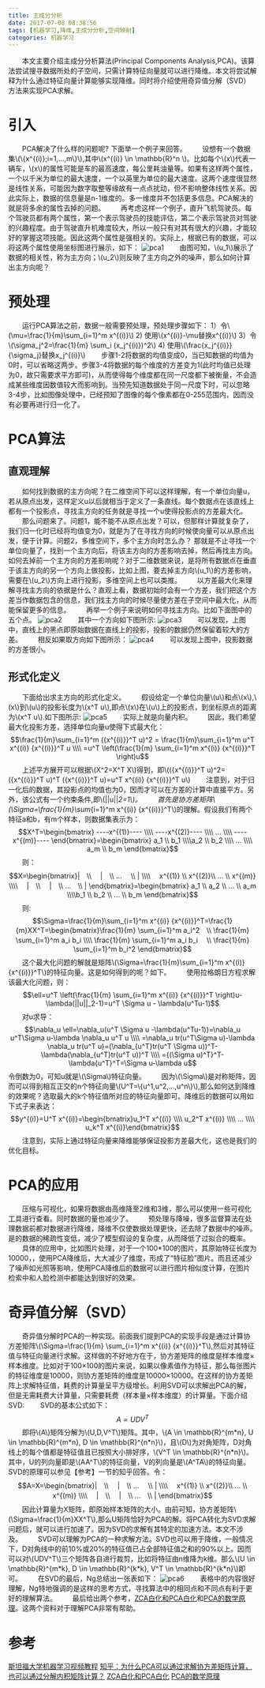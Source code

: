 ```yaml
---
title: 主成分分析
date: 2017-07-08 08:38:56
tags: [机器学习,降维,主成分分析,空间映射]
categories: 机器学习
---
```

　　本文主要介绍主成分分析算法(Principal Components Analysis,PCA)。该算法尝试搜寻数据所处的子空间，只需计算特征向量就可以进行降维。本文将尝试解释为什么通过特征向量计算能够实现降维。同时将介绍使用奇异值分解（SVD）方法来实现PCA求解。
<!--more-->
# 引入
　　PCA解决了什么样的问题呢? 下面举一个例子来回答。
　　设想有一个数据集\\(\\{x^{(i)};i=1,...,m\\}\\),其中\\(x^{(i)} \in \mathbb{R}^n \\)。比如每个\\(x\\)代表一辆车，\\(x\\)的属性可能是车的最高速度，每公里耗油量等。如果有这样两个属性，一个以千米为单位的最大速度，一个以英里为单位的最大速度。这两个速度很显然是线性关系，可能因为数字取整等缘故有一点点扰动，但不影响整体线性关系。因此实际上，数据的信息量是n-1维度的。多一维度并不包括更多信息。PCA解决的就是将多余的属性去掉的问题。
　　再考虑这样一个例子，直升飞机驾驶员。每个驾驶员都有两个属性，第一个表示驾驶员的技能评估，第二个表示驾驶员对驾驶的兴趣程度。由于驾驶直升机难度较大，所以一般只有对其有很大的兴趣，才能较好的掌握这项技能。因此这两个属性是强相关的。实际上，根据已有的数据，可以将这两个属性使用坐标图进行展示，如下：
![pca1][1]
　　由图可知，\\(u_1\\)展示了数据的相关性，称为主方向；\\(u_2\\)则反映了主方向之外的噪声，那么如何计算出主方向呢？
# 预处理
　　运行PCA算法之前，数据一般需要预处理，预处理步骤如下：
1）令\\(\mu=\frac{1}{m}\sum_{i=1}^m x^{(i)}\\)
2) 使用\\(x^{(i)}-\mu替换x^{(i)}\\)
3）令\\(\sigma_j^2=\frac{1}{m} \sum_i (x_j^{(i)})^2\\)
4) 使用\\(\frac{x_j^{(i)}}{\sigma_j}替换x_j^{(i)}\\)
　　步骤1-2将数据的均值变成0，当已知数据的均值为0时，可以省略这两步。步骤3-4将数据的每个维度的方差变为1(此时均值已处理为0，故只需要求平方即可)，从而使得每个维度都在同一尺度都下被衡量，不会造成某些维度因数值较大而影响到。当预先知道数据处于同一尺度下时，可以忽略3-4步，比如图像处理中，已经预知了图像的每个像素都在0-255范围内，因而没有必要再进行归一化了。
# PCA算法
## 直观理解
　　如何找到数据的主方向呢？在二维空间下可以这样理解，有一个单位向量u，若从原点出发，这样定义u以后就相当于定义了一条直线。每个数据点在该直线上都有一个投影点，寻找主方向的任务就是寻找一个u使得投影点的方差最大化。
　　那么问题来了。问题1，能不能不从原点出发？可以，但那样计算就复杂了，我们归一化时已经将均值变为0，就是为了在寻找方向的时候使向量可以从原点出发，便于计算。问题2，多维空间下，多个主方向时怎么办？ 那就是不止寻找一个单位向量了，找到一个主方向后，将该主方向的方差影响去掉，然后再找主方向。如何去掉前一个主方向的方差影响呢？对于二维数据来说，是将所有数据点在垂直于该主方向的另一个方向上做投影，比如上图，要去掉主方向\\(u_1\\)的方差影响，需要在\\(u_2\\)方向上进行投影，多维空间上也可以类推。
　　以方差最大化来理解寻找主方向的依据是什么？直观上看，数据初始时会有一个方差，我们把这个方差当作数据包含的信息，我们找主方向的时候尽量使方差在子空间中最大化，从而能保留更多的信息。
　　再举一个例子来说明如何寻找主方向。比如下面图中的五个点。
![pca2][2]
　　其中一个方向如下图所示:
![pca3][3]
　　可以发现，上图中，直线上的黑点即原始数据在直线上的投影，投影的数据仍然保留着较大的方差。
　　相反如果取方向如下图所示：
![pca4][4]
　　可以发现上图中，投影数据的方差很小。
## 形式化定义
　　下面给出求主方向的形式化定义。
　　假设给定一个单位向量\\(u\\)和点\\(x\\),\\(x\\)到\\(u\\)的投影长度为\\(x^T u\\),即点\\(x\\)在\\(u\\)上的投影点，到坐标原点的距离为\\(x^T u\\).如下图所示:
![pca5][5]
　　实际上就是向量内积。
　　因此，我们希望最大化投影方差，选择单位向量u使得下式最大化：
$$\frac{1}{m}\sum_{i=1}^m ({x^{(i)}}^T u)^2 = \frac{1}{m}\sum_{i=1}^m u^T x^{(i)} {x^{(i)}}^T u \\\\
=u^T \left(\frac{1}{m} \sum_{i=1}^m x^{(i)} {x^{(i)}}^T \right)u$$
　　上述平方展开可以根据\\(X^2=X^T X\\)得到，即\\(({x^{(i)}}^T u)^2=({x^{(i)}}^T u)^T ({x^{(i)}}^T u)=u^T x^{(i)} {x^{(i)}}^T u\\)
　　注意到，对于归一化后的数据，其投影点的均值也为0，因而才可以在方差的计算中直接平方。另外，该公式有一个约束条件,即\\(||u||_2=1\\)。
　　首先是协方差矩阵\\(\Sigma=\frac{1}{m}\sum_{i=1}^m x^{(i)} {x^{(i)}}^T\\)的理解。假设我们有两个特征a和b，有m个样本，则数据集表示为：
$$X^T=\begin{bmatrix} ----x^{(1)}---- \\\\ ----x^{(2)}---- \\\\ ... \\\\ ----x^{(m)}---- \end{bmatrix}=\begin{bmatrix} a_1 \\ b_1 \\\\a_2 \\ b_2 \\\\ ... \\\\ a_m \\ b_m \end{bmatrix}$$
　　则：
$$X=\begin{bmatrix}|　\\ 　|　\\ ...　 \\ | \\\\　 x^{(1)} \\ x^{(2)}\\ ... \\ x^{(m)} \\\\　 |　\\ 　|　\\ ...　\\ | \end{bmatrix}=\begin{bmatrix} a_1 \\ a_2 \\ ... \\ a_m \\\\b_1 \\ b_2 \\ ... \\ b_m \end{bmatrix}$$
　　则:
　　$$\Sigma=\frac{1}{m}\sum_{i=1}^m x^{(i)} {x^{(i)}}^T=\frac{1}{m}XX^T=\begin{bmatrix}\frac{1}{m} \sum_{i=1}^m a_i^2　\\ \frac{1}{m} \sum_{i=1}^m a_i b_i \\\\ \frac{1}{m} \sum_{i=1}^m a_i b_i　 \\ \frac{1}{m} \sum_{i=1}^m b_i^2 \end{bmatrix}$$
　　这个最大化问题的解就是矩阵\\(\Sigma=\frac{1}{m}\sum_{i=1}^m x^{(i)} {x^{(i)}}^T\\)的特征向量。这是如何得到的呢？如下。
　　使用拉格朗日方程求解该最大化问题，则：
$$\ell=u^T \left(\frac{1}{m} \sum_{i=1}^m x^{(i)} {x^{(i)}}^T \right)u-\lambda(||u||_2-1)=u^T \Sigma u - \lambda(u^Tu-1)$$
　　对u求导：
$$\nabla_u \ell=\nabla_u(u^T \Sigma u -\lambda(u^Tu-1))=\nabla_u u^T\Sigma u-\lambda \nabla_u u^T u \\\\
=\nabla_u tr(u^T\Sigma u)-\lambda \nabla_u tr(u^T u)=(\nabla_{u^T}tr(u^T \Sigma u))^T-\lambda(\nabla_{u^T}tr(u^T u))^T \\\\
={(\Sigma u)^T}^T-\lambda{u^T}^T=\Sigma u-\lambda u$$
令倒数为0，可知u就是\\(\Sigma\\)特征向量。
　　因为\\(\Sigma\\)是对称矩阵，因而可以得到相互正交的n个特征向量\\(U^T=\\{u^1,u^2,...,u^n\\}\\),那么如何达到降维的效果呢？选取最大的k个特征值所对应的特征向量即可。降维后的数据可以用如下式子来表达：
$$y^{(i)}=U^T x^{(i)}=\begin{bmatrix}u_1^T x^{(i)} \\\\ u_2^T x^{(i)} \\\\ ... \\\\ u_k^T x^{(i)}\end{bmatrix}$$
　　注意到，实际上通过特征向量来降维能够保证投影方差最大化，这也是我们的优化目标。
# PCA的应用
　　压缩与可视化，如果将数据由高维降至2维和3维，那么可以使用一些可视化工具进行查看。同时数据的量也减少了。
　　预处理与降噪，很多监督算法在处理数据前都对数据进行降维，降维不仅使数据处理更快，还去除了数据中的噪声。是的数据的稀疏性变低，减少了模型假设的复杂度，从而降低了过拟合的概率。
　　具体的应用中，比如图片处理，对于一个100*100的图片，其原始特征长度为10000，，使用PCA降维后，大大减少了维度，形成了“特征脸”图片。而且还减少了噪声如光照等影响，使用PCA降维后的数据可以进行图片相似度计算，在图片检索中和人脸检测中都能达到很好的效果。

# 奇异值分解（SVD）
　　奇异值分解时PCA的一种实现。前面我们提到PCA的实现手段是通过计算协方差矩阵\\(\Sigma=\frac{1}{m} \sum_{i=1}^m x^{(i)} {x^{(i)}}^T\\),然后对其特征值与特征向量进行求解。这样做的不好地方在于，协方差矩阵的维度是样本维度×样本维度。比如对于100×100的图片来说，如果以像素值作为特征，那么每张图片的特征维度是10000，则协方差矩阵的维度是10000×10000。在这样的协方差矩阵上求解特征值，耗费的计算量呈平方级增长。利用SVD可以求解出PCA的解，但是无需耗费大计算量，只需要耗费（样本量×样本维度）的计算量。下面介绍SVD:
　　SVD的基本公式如下：
$$A=UDV^T$$
　　即将\\(A\\)矩阵分解为\\(U,D,V^T\\)矩阵。其中，\\(A \in \mathbb{R}^{m\*n}, U \in \mathbb{R}^{m\*n}, D \in \mathbb{R}^{n\*n}\\)，且\\(D\\)为对角矩阵，D对角线上的每个值都是特征值且已按照大小排好序，\\(V^T \in \mathbb{R}^{n\*n}\\)。其中，U的列向量即是\\(AA^T\\)的特征向量，V的列向量是\\(A^TA\\)的特征向量。SVD的原理可以参见【参考】一节的知乎回答。令：
$$A=X=\begin{bmatrix}|　\\ 　|　\\ ...　 \\ | \\\\　 x^{(1)} \\ x^{(2)}\\ ... \\ x^{(m)} \\\\　 |　\\ 　|　\\ ...　\\ | \end{bmatrix}$$
　　因此计算量为X矩阵，即原始样本矩阵的大小。由前可知，协方差矩阵\\(\Sigma=\frac{1}{m}XX^T\\),那么U矩阵恰好为PCA的解。将PCA转化为SVD求解问题后，就可以进行加速了。因为SVD的求解有其特定的加速方法。本文不涉及。
　　SVD可以理解为PCA的一种求解方法。SVD也可以用于降维，一般情况下，D对角线中的前10%或20%的特征值已占全部特征值之和的90%以上。因而可以对\\(UDV^T\\)三个矩阵各自进行裁剪，比如将特征由n维降为k维。那么\\(U \in \mathbb{R}^{m\*k}, D \in \mathbb{R}^{k\*k}, V^T \in \mathbb{R}^{k\*n}\\)即可。
　　在SVD的最后，Ng总结出一张表如下：
![pca6][8]
　　表格中的内容很好理解，Ng特地强调的是这样的思考方式，寻找算法中的相同点和不同点有利于更好的理解算法。
　　最后给出两个参考，[ZCA白化和PCA白化][9]和[PCA的数学原理][10]。这两个资料对于理解PCA非常有帮助。


# 参考
[斯坦福大学机器学习视频教程][6]
[知乎：为什么PCA可以通过求解协方差矩阵计算，也可以通过分解内积矩阵计算？][7]
[ZCA白化和PCA白化][9]
[PCA的数学原理][10]



[1]: /picture/machine-learning/pca1.png
[2]: /picture/machine-learning/pca2.png
[3]: /picture/machine-learning/pca3.png
[4]: /picture/machine-learning/pca4.png
[5]: /picture/machine-learning/pca5.png
[6]: http://open.163.com/special/opencourse/machinelearning.html
[7]: https://www.zhihu.com/question/39234760/answer/80323126
[8]: /picture/machine-learning/pca6.png
[9]: https://stats.stackexchange.com/questions/117427/what-is-the-difference-between-zca-whitening-and-pca-whitening
[10]: https://zhuanlan.zhihu.com/p/21580949